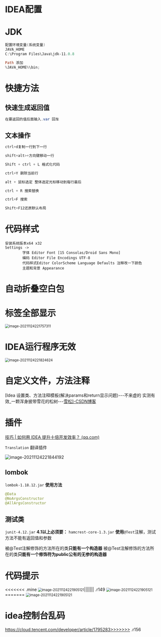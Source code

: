 # IDEA配置

# JDK

```PowerShell
配置环境变量(系统变量)
JAVA_HOME
C:\Program Files\Java\jdk-11.0.8

Path 添加
%JAVA_HOME%\bin;
```

# 快捷方法

## 快速生成返回值

```Java
在要返回的值后面输入.var 回车
```

## 文本操作

```Java
ctrl+d复制一行到下一行

shift+alt>+方向键移动一行

Shift + ctrl + L 格式化代码

ctrl+Y 删除当前行

alt + 鼠标选定 整体选定光标移动到每行最后

ctrl + R 搜索替换

ctrl+F 搜索

Shift+F12还原默认布局
```

# 代码样式

```text
安装系统版本x64 x32
Settings -> 
        字体 Editor Font [15 Consolas/Droid Sans Mono]
        编码 Editor File Encodings UTF-8
        代码样式Editor ColorScheme Language Defaults 注释改一下颜色
        主题和背景 Appearance
```

# 自动折叠空白包

# 标签全部显示

<img src="https://gitee.com/LovelyHzz/imgSave/raw/master/note/202112292132906.png" alt="image-20211124221757311" style="zoom:80%;" />

# IDEA运行程序无效

<img src="https://gitee.com/LovelyHzz/imgSave/raw/master/note/202112292132112.png" alt="image-20211124221824624" style="zoom:80%;" />

# 自定义文件，方法注释

[Idea 设置类、方法注释模板(解决params和return显示问题)---不来虚的 实测有效_一颗浑身披带雪花的松树---[雪松\]-CSDN博客](https://blog.csdn.net/jianxia801/article/details/114022122)

# 插件

[技巧 | 如何用 IDEA 提升十倍开发效率？ (qq.com)](https://mp.weixin.qq.com/s?__biz=MzI1NDczNTAwMA==&mid=2247484184&idx=1&sn=1b064ad5e4d560ebf6f9a95cc0a10488&chksm=e9c1e4efdeb66df9e0e81e35af969ec5d31f463a3bc82ba61b7bf6d29585c8a549438dbe3dfe#rd)

`Translation` 翻译插件

![image-20211124221844192](https://gitee.com/LovelyHzz/imgSave/raw/master/note/202111271734433.png)

## lombok

`lombok-1.18.12.jar` **使用方法**

```java
@Data
@NoArgsConstructor
@AllArgsConstructor
```

## 测试类

`junit-4.12.jar` **4.1以上必须要：** `hamcrest-core-1.3.jar` **使用**`@Test`注解，测试方法不能有返回值和参数 

被@Test注解修饰的方法所在的类**只能有一个构造器** 被@Test注解修饰的方法所在的类**只能有一个修饰符为public公有的无参的构造器**

# 代码提示

<<<<<<< .mine
<img src="https://gitee.com/LovelyHzz/imgSave/raw/master/note/202112292132970.png" alt="image-20211124221905121" style="zoom:80%;" />||||||| .r149
<img src="D:\xunleidownload\imgSave-master\imgSave-master\note\image-20211124221905121.png" alt="image-20211124221905121" style="zoom:80%;" />=======
<img src="D:\xunleidownload\imgSave-master\imgSave-master\note\image-20211124221905121.png" alt="image-20211124221905121" style="zoom:80%;" />

# idea控制台乱码
https://cloud.tencent.com/developer/article/1795283>>>>>>> .r156
